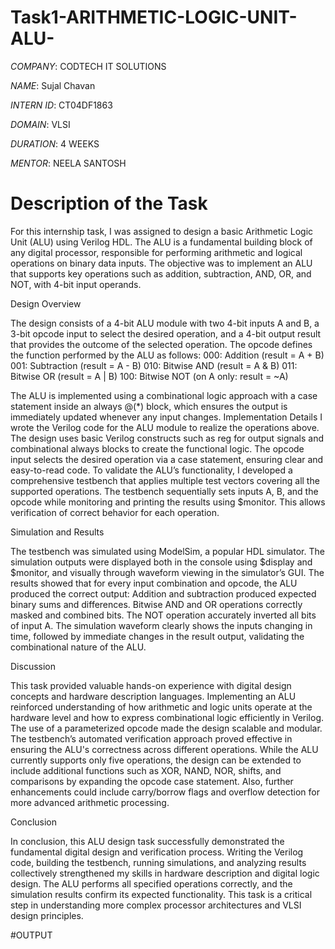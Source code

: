 # Task1-ARITHMETIC-LOGIC-UNIT-ALU-


*COMPANY*: CODTECH IT SOLUTIONS 

*NAME*: Sujal Chavan

*INTERN ID*: CT04DF1863

*DOMAIN*: VLSI

*DURATION*: 4 WEEKS

*MENTOR*: NEELA SANTOSH

# Description of the Task

For this internship task, I was assigned to design a basic Arithmetic Logic Unit (ALU) using Verilog HDL. The ALU is a fundamental building block of any digital processor, responsible for performing arithmetic and logical operations on binary data inputs. The objective was to implement an ALU that supports key operations such as addition, subtraction, AND, OR, and NOT, with 4-bit input operands.

Design Overview

The design consists of a 4-bit ALU module with two 4-bit inputs A and B, a 3-bit opcode input to select the desired operation, and a 4-bit output result that provides the outcome of the selected operation. The opcode defines the function performed by the ALU as follows:
000: Addition (result = A + B)
001: Subtraction (result = A - B)
010: Bitwise AND (result = A & B)
011: Bitwise OR (result = A | B)
100: Bitwise NOT (on A only: result = ~A)

The ALU is implemented using a combinational logic approach with a case statement inside an always @(*) block, which ensures the output is immediately updated whenever any input changes.
Implementation Details
I wrote the Verilog code for the ALU module to realize the operations above. The design uses basic Verilog constructs such as reg for output signals and combinational always blocks to create the functional logic. The opcode input selects the desired operation via a case statement, ensuring clear and easy-to-read code.
To validate the ALU’s functionality, I developed a comprehensive testbench that applies multiple test vectors covering all the supported operations. The testbench sequentially sets inputs A, B, and the opcode while monitoring and printing the results using $monitor. This allows verification of correct behavior for each operation.

Simulation and Results

The testbench was simulated using ModelSim, a popular HDL simulator. The simulation outputs were displayed both in the console using $display and $monitor, and visually through waveform viewing in the simulator’s GUI.
The results showed that for every input combination and opcode, the ALU produced the correct output:
Addition and subtraction produced expected binary sums and differences.
Bitwise AND and OR operations correctly masked and combined bits.
The NOT operation accurately inverted all bits of input A.
The simulation waveform clearly shows the inputs changing in time, followed by immediate changes in the result output, validating the combinational nature of the ALU.

Discussion

This task provided valuable hands-on experience with digital design concepts and hardware description languages. Implementing an ALU reinforced understanding of how arithmetic and logic units operate at the hardware level and how to express combinational logic efficiently in Verilog.
The use of a parameterized opcode made the design scalable and modular. The testbench’s automated verification approach proved effective in ensuring the ALU's correctness across different operations.
While the ALU currently supports only five operations, the design can be extended to include additional functions such as XOR, NAND, NOR, shifts, and comparisons by expanding the opcode case statement. Also, further enhancements could include carry/borrow flags and overflow detection for more advanced arithmetic processing.

Conclusion

In conclusion, this ALU design task successfully demonstrated the fundamental digital design and verification process. Writing the Verilog code, building the testbench, running simulations, and analyzing results collectively strengthened my skills in hardware description and digital logic design. The ALU performs all specified operations correctly, and the simulation results confirm its expected functionality. This task is a critical step in understanding more complex processor architectures and VLSI design principles.

#OUTPUT

